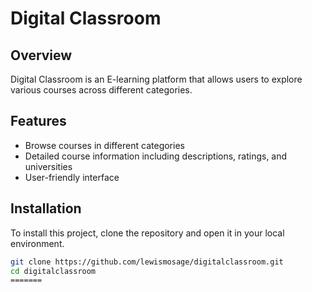# Digital Classroom

## Overview
Digital Classroom is an E-learning platform that allows users to explore various courses across different categories.

## Features
- Browse courses in different categories
- Detailed course information including descriptions, ratings, and universities
- User-friendly interface

## Installation
To install this project, clone the repository and open it in your local environment.

```bash
git clone https://github.com/lewismosage/digitalclassroom.git
cd digitalclassroom
=======


